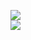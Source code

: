 [![](https://img.shields.io/badge/Made%20With-Github%20Spray-lightgrey.svg?style=for-the-badge&logo=github)](https://github.com/Annihil/github-spray#2755)  
[![](https://i.imgur.com/2DrTn0Z.gif)](https://github.com/Annihil/github-spray)
